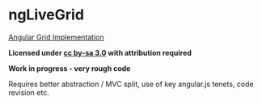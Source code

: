 ngLiveGrid
==========

[Angular Grid Implementation](http://jsfiddle.net/swfour/Mj6uY/32/)

**Licensed under [cc by-sa 3.0](http://creativecommons.org/licenses/by-sa/3.0/) with attribution required**

**Work in progress - very rough code**


Requires better abstraction / MVC split, use of key angular.js tenets, code revision etc.
